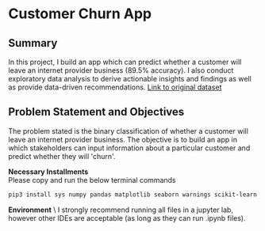 # Customer Churn App

## Summary
In this project, I build an app which can predict whether a customer will leave an internet provider business (89.5% accuracy). I also conduct exploratory data analysis to derive actionable insights and findings as well as provide data-driven recommendations. [Link to original dataset](https://www.kaggle.com/datasets/abdullah0a/telecom-customer-churn-insights-for-analysis/data)

## Problem Statement and Objectives
The problem stated is the binary classification of whether a customer will leave an internet provider business. The objective is to build an app in which stakeholders can input information about a particular customer and predict whether they will 'churn'. 


**Necessary Installments** \
Please copy and run the below terminal commands
```bash
pip3 install sys numpy pandas matplotlib seaborn warnings scikit-learn joblib streamlit
```

**Environment** \ 
I strongly recommend running all files in a jupyter lab, however other IDEs are acceptable (as long as they can run .ipynb files). 
